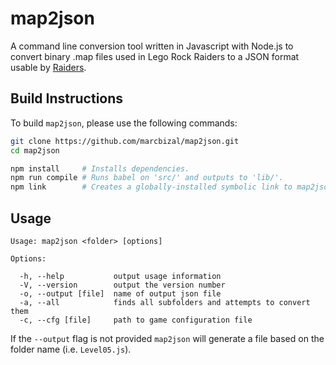# map2json
A command line conversion tool written in Javascript with Node.js to convert binary .map files used in Lego Rock Raiders to a JSON format usable by [Raiders](https://github.com/marcbizal/Raiders).

## Build Instructions
To build `map2json`, please use the following commands:

```bash
git clone https://github.com/marcbizal/map2json.git
cd map2json

npm install     # Installs dependencies.
npm run compile # Runs babel on 'src/' and outputs to 'lib/'.
npm link        # Creates a globally-installed symbolic link to map2json.
```

## Usage
```
Usage: map2json <folder> [options]

Options:

  -h, --help           output usage information
  -V, --version        output the version number
  -o, --output [file]  name of output json file
  -a, --all            finds all subfolders and attempts to convert them
  -c, --cfg [file]     path to game configuration file
```

If the `--output` flag is not provided `map2json` will generate a file based on the folder name (i.e. `Level05.js`).
